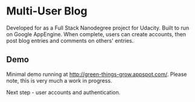 # Multi-User Blog

Developed for as a Full Stack Nanodegree project for Udacity. Built to run on Google AppEngine. When complete, users can create accounts, then post blog entries and comments on others' entries.

## Demo

Minimal demo running at http://green-things-grow.appspot.com/.
Please note, this is very much a work in progress.

Next step - user accounts and authentication.
